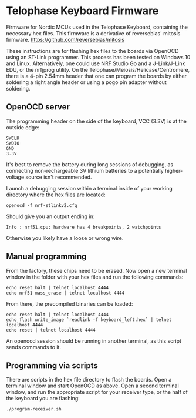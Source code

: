 # Telophase Keyboard Firmware
Firmware for Nordic MCUs used in the Telophase Keyboard, containing the necessary hex files.
This firmware is a derivative of reversebias' mitosis firmware.
https://github.com/reversebias/mitosis

These instructions are for flashing hex files to the boards via OpenOCD using an ST-Link programmer. This process has been tested on Windows 10 and Linux. Alternatively, one could use NRF Studio Go and a J-Link/J-Link EDU, or the nrfjprog utility.
On the Telophase/Meiosis/Helicase/Centromere, there is a 4-pin 2.54mm header that one can program the boards by either soldering a right angle header or using a pogo pin adapter without soldering.
## OpenOCD server
The programming header on the side of the keyboard, VCC (3.3V) is at the outside edge:
```
SWCLK
SWDIO
GND
3.3V
```
It's best to remove the battery during long sessions of debugging, as connecting non-rechargeable 3V lithium batteries to a potentially higher-voltage source isn't recommended.

Launch a debugging session within a terminal inside of your working directory where the hex files are located:
```
openocd -f nrf-stlinkv2.cfg
```
Should give you an output ending in:
```
Info : nrf51.cpu: hardware has 4 breakpoints, 2 watchpoints
```
Otherwise you likely have a loose or wrong wire.


## Manual programming
From the factory, these chips need to be erased. Now open a new terminal window in the folder with your hex files and run the following commands:
```
echo reset halt | telnet localhost 4444
echo nrf51 mass_erase | telnet localhost 4444
```
From there, the precompiled binaries can be loaded:
```
echo reset halt | telnet localhost 4444
echo flash write_image `readlink -f keyboard_left.hex` | telnet localhost 4444
echo reset | telnet localhost 4444
```
An openocd session should be running in another terminal, as this script sends commands to it.

## Programming via scripts
There are scripts in the hex file directory to flash the boards. Open a terminal window and start OpenOCD as above. Open a second terminal window, and run the appropriate script for your receiver type, or the half of the keyboard you are flashing:
```
./program-receiver.sh
```
